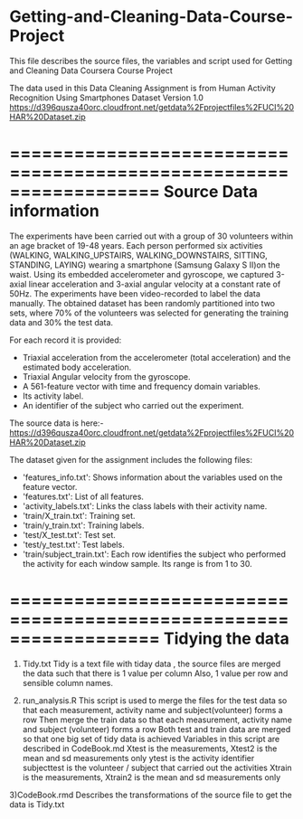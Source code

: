 # Getting-and-Cleaning-Data-Course-Project

This file describes the source files, the variables and script used for
Getting and Cleaning Data Coursera Course Project

The data used in this Data Cleaning Assignment is from
Human Activity Recognition Using Smartphones Dataset
Version 1.0
https://d396qusza40orc.cloudfront.net/getdata%2Fprojectfiles%2FUCI%20HAR%20Dataset.zip

==================================================================
Source Data information
==================================================================

The experiments have been carried out with a group of 30 volunteers within an age bracket of 19-48 years.
Each person performed six activities (WALKING, WALKING_UPSTAIRS, WALKING_DOWNSTAIRS, SITTING, STANDING, LAYING) wearing a smartphone (Samsung Galaxy S II)on the waist. Using its embedded accelerometer and gyroscope, we captured 3-axial linear acceleration and 3-axial angular velocity at a constant rate of 50Hz.
The experiments have been video-recorded to label the data manually. The obtained dataset has been randomly partitioned into two sets, where 70% of the volunteers was selected for generating the training data and 30% the test data. 

For each record it is provided:

- Triaxial acceleration from the accelerometer (total acceleration) and the estimated body acceleration.
- Triaxial Angular velocity from the gyroscope. 
- A 561-feature vector with time and frequency domain variables. 
- Its activity label. 
- An identifier of the subject who carried out the experiment.

The source data is here:-
https://d396qusza40orc.cloudfront.net/getdata%2Fprojectfiles%2FUCI%20HAR%20Dataset.zip

The dataset given for the assignment includes the following files:
- 'features_info.txt': Shows information about the variables used on the feature vector.
- 'features.txt': List of all features.
- 'activity_labels.txt': Links the class labels with their activity name.
- 'train/X_train.txt': Training set.
- 'train/y_train.txt': Training labels.
- 'test/X_test.txt': Test set.
- 'test/y_test.txt': Test labels.
- 'train/subject_train.txt': Each row identifies the subject who performed the activity for each window sample. Its range is from 1 to 30. 

==================================================================
Tidying the data 
==================================================================
1) Tidy.txt
Tidy is a text file with tiday data , the source files are merged the data such that there is 1 value per column
Also, 1 value per row and sensible column names.

2) run_analysis.R
This script is used to merge the files for the test data so that each measurement,
activity name and subject(volunteer) forms a row
Then merge the train data so that each measurement, activity name and subject (volunteer) forms a row 
Both test and train data are merged so that one big set of tidy data is achieved 
Variables in this script are described in CodeBook.md
Xtest is the measurements, Xtest2 is the mean and sd measurements only
ytest is the activity identifier
subjecttest is the volunteer / subject that carried out the activities
Xtrain is the measurements, Xtrain2 is the mean and sd measurements only

3)CodeBook.rmd
Describes the transformations of the source file to get the data is Tidy.txt

